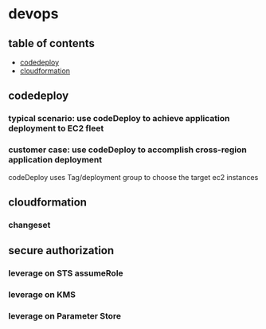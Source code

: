 # devops

## table of contents
- [codedeploy](#codedeploy)
- [cloudformation](#cloudformation)

## codedeploy
### typical scenario: use codeDeploy to achieve application deployment to EC2 fleet

### customer case: use codeDeploy to accomplish cross-region application deployment
codeDeploy uses Tag/deployment group to choose the target ec2 instances

## cloudformation
### changeset

## secure authorization
### leverage on STS assumeRole

### leverage on KMS

### leverage on Parameter Store
